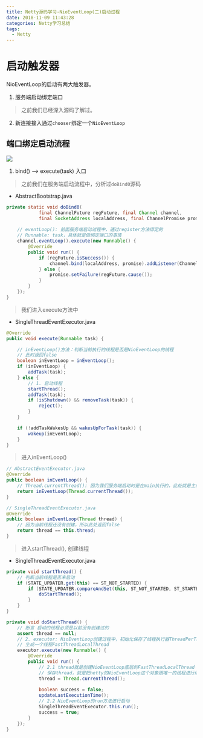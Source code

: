 ```yaml
---
title: Netty源码学习-NioEventLoop(二)启动过程
date: 2018-11-09 11:43:28
categories: Netty学习总结
tags: 
  - Netty
---
```


# 启动触发器  

NioEventLoop的启动有两大触发器。  

1. 服务端启动绑定端口  
> 之前我们已经深入源码了解过。  

2. 新连接接入通过``chooser``绑定一个``NioEventLoop``  

## 端口绑定启动流程  

![](http://p8hqd7oln.bkt.clouddn.com/18-11-9/4759255.jpg)

1. bind() --> execute(task) 入口  
> 之前我们在服务端启动流程中，分析过``doBind0``源码  

* AbstractBootstrap.java  
```java
private static void doBind0(
            final ChannelFuture regFuture, final Channel channel,
            final SocketAddress localAddress, final ChannelPromise promise) {
    
    // eventLoop(): 前面服务端启动过程中，通过register方法绑定的
    // Runnable: task，具体就是做绑定端口的事情
    channel.eventLoop().execute(new Runnable() {
        @Override
        public void run() {
            if (regFuture.isSuccess()) {
                channel.bind(localAddress, promise).addListener(ChannelFutureListener.CLOSE_ON_FAILURE);
            } else {
                promise.setFailure(regFuture.cause());
            }
        }
    });
}
```

> 我们进入execute方法中  

* SingleThreadEventExecutor.java  
```java
@Override
public void execute(Runnable task) {

    // inEventLoop()方法：判断当前执行的线程是否是NioEventLoop的线程
    // 此时返回false
    boolean inEventLoop = inEventLoop();
    if (inEventLoop) {
        addTask(task);
    } else {
        // 1. 启动线程
        startThread();
        addTask(task);
        if (isShutdown() && removeTask(task)) {
            reject();
        }
    }

    if (!addTaskWakesUp && wakesUpForTask(task)) {
        wakeup(inEventLoop);
    }
}
```
> 进入inEventLoop()  

```java
// AbstractEventExecutor.java  
@Override
public boolean inEventLoop() {
    // Thread.currentThread(): 因为我们服务端启动时是在main执行的，此处就是主线程
    return inEventLoop(Thread.currentThread());
}

// SingleThreadEventExecutor.java
@Override
public boolean inEventLoop(Thread thread) {
    // 因为当前线程还没有创建，所以此处返回false
    return thread == this.thread;
}
```

> 进入startThread(), 创建线程  

* SingleThreadEventExecutor.java  
```java
private void startThread() {
    // 判断当前线程是否未启动
    if (STATE_UPDATER.get(this) == ST_NOT_STARTED) {
        if (STATE_UPDATER.compareAndSet(this, ST_NOT_STARTED, ST_STARTED)) {
            doStartThread();
        }
    }
}

private void doStartThread() {
    // 断言 启动的线程必须是以前没有创建过的
    assert thread == null;
    // 2. executor: NioEventLoop创建过程中，初始化保存了线程执行器ThreadPerTaskExecutor
    // 生成一个线程FastThreadLocalThread
    executor.execute(new Runnable() {
        @Override
        public void run() {
            // 2.1 thread就是创建NioEventLoop底层的FastThreadLocalThread
            // 保存thread，就是把netty的NioEventLoop这个对象跟唯一的线程进行绑定
            thread = Thread.currentThread();
            
            boolean success = false;
            updateLastExecutionTime();
            // 2.2 NioEventLoop的run方法进行启动
            SingleThreadEventExecutor.this.run();
            success = true;
        }
    });
}
```



